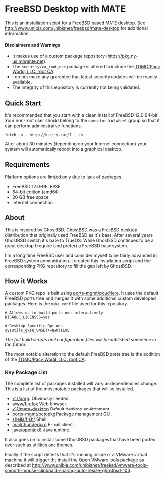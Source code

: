 # FreeBSD Desktop with MATE

This is an installation script for a FreeBSD based MATE desktop. See http://www.unibia.com/unibianet/freebsd/mate-desktop for additional information.

#### Disclaimers and Warnings

* It makes use of a custom package repository (https://pkg.ny-us.morante.net). 
* The `security/ca_root_nss` package is altered to include the [TDMC/Pacy World, LLC. root CA](http://www.pacyworld.com/ca.php).
* I do not make any guarantee that latest security updates will be readily available.
* The integrity of this repository is currently not being validated.

## Quick Start

It's recommended that you start with a clean install of FreeBSD 12.0 64-bit.  Your non-root user
should belong to the `operator` and `wheel` group so that it can perform administrative functions.

```
fetch -o - http://k.itty.cat/7 | sh
```

After about 30 minutes (depending on your Internet connection) your system will automatically
reboot into a graphical desktop.

## Requirements

Platform options are limited only due to lack of packages.

- FreeBSD 12.0-RELEASE
- 64-bit edition (amd64)
- 20 GB free space
- Internet connection

## About

This is inspired by GhostBSD.  GhostBSD was a FreeBSD desktop distribution that originally used FreeBSD as it's base.  After several years GhostBSD switch it's base to TrueOS.  While GhostBSD continues to be a great desktop I require (and prefer) a FreeBSD base system.

I'm a long time FreeBSD user and consider myself to be fairly advanced in FreeBSD system administration.  I created this installation script and the corresponding PKG repository to fill the gap left by GhostBSD.

## How it Works

A custom PKG repo is built using [ports-mgmt/poudriere](https://www.freshports.org/ports-mgmt/poudriere). It uses the default FreeBSD ports tree and merges it with some additional custom developed packages.  Here is the `make.conf` file used for this repository.

```
# Allows us to build ports non-interactively
DISABLE_LICENSES=yes

# Desktop Specific Options
sysutils_gksu_UNSET+=NAUTILUS
```

*The full build scripts and configuration files will be published sometime in the future.*

The most notable alteration to the default FreeBSD ports tree is the addition of the [TDMC/Pacy World, LLC. root CA](http://www.pacyworld.com/ca.php).

### Key Package List

The complete list of packages installed will vary as dependencies change.  This is a list of the most notable packages that will be installed.

- [x11/xorg](https://www.freshports.org/x11/xorg): Obviously needed.
- [www/firefox](https://www.freshports.org/www/firefox/) Web browser.
- [x11/mate-desktop](https://www.freshports.org/x11/mate-desktop/) Default desktop environment.
- [ports-mgmt/octopkg](https://www.freshports.org/ports-mgmt/octopkg/) Package management GUI.
- [shells/fish/](https://www.freshports.org/shells/fish/) Shell.
- [mail/thunderbird](https://www.freshports.org/mail/thunderbird) E-mail client.
- [java/openjdk8](https://www.freshports.org/java/openjdk8/) Java runtime.

It also goes on to install some GhostBSD packages that have been ported over such as utilities and themes.

Finally if the script detects that it's running inside of a VMware virtual machine it will trigger the install the Open VMware tools package as described at http://www.unibia.com/unibianet/freebsd/vmware-tools-smooth-mouse-clipboard-sharing-auto-resize-ghostbsd-103.
